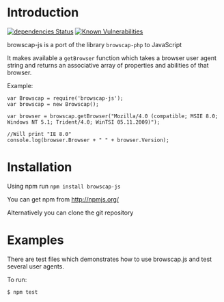 # Introduction

[![dependencies Status](https://david-dm.org/mimmi20/browscap-js/status.svg)](https://david-dm.org/mimmi20/browscap-js)
[![Known Vulnerabilities](https://snyk.io/test/github/mimmi20/browscap-js/badge.svg)](https://snyk.io/test/github/mimmi20/browscap-js)

browscap-js is a port of the library `browscap-php` to JavaScript

It makes available a `getBrowser` function which takes a browser user agent string
and returns an associative array of properties and abilities of that browser.

Example:

```node
var Browscap = require('browscap-js');
var browscap = new Browscap();

var browser = browscap.getBrowser("Mozilla/4.0 (compatible; MSIE 8.0; Windows NT 5.1; Trident/4.0; WinTSI 05.11.2009)");

//Will print "IE 8.0"
console.log(browser.Browser + " " + browser.Version);
```

# Installation

Using npm run `npm install browscap-js`

You can get npm from http://npmjs.org/

Alternatively you can clone the git repository

# Examples

There are test files which demonstrates how to use browscap.js and test
several user agents.

To run:

```node
$ npm test
```
